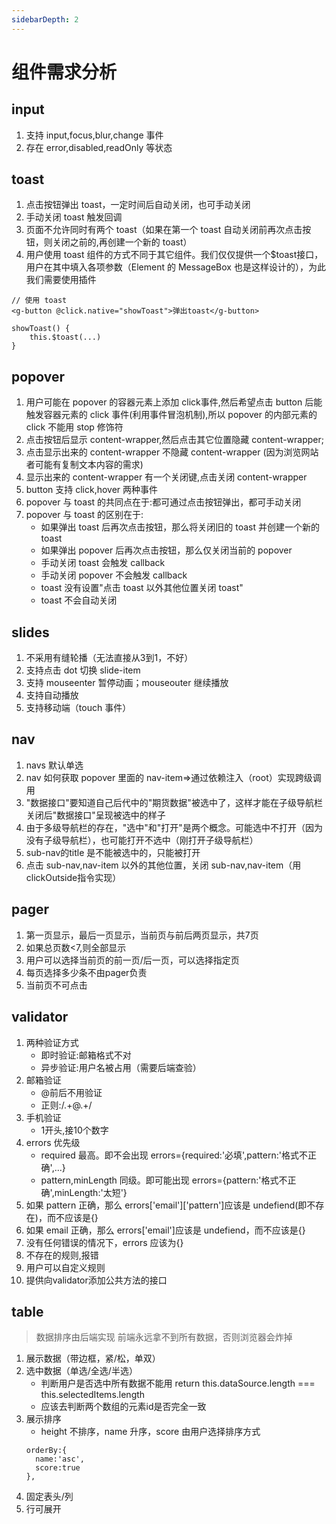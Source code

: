 ```yaml
---
sidebarDepth: 2
---
```

# 组件需求分析

## input
1. 支持 input,focus,blur,change 事件
2. 存在 error,disabled,readOnly 等状态

## toast
1. 点击按钮弹出 toast，一定时间后自动关闭，也可手动关闭
2. 手动关闭 toast 触发回调
3. 页面不允许同时有两个 toast（如果在第一个 toast 自动关闭前再次点击按钮，则关闭之前的,再创建一个新的 toast）
4. 用户使用 toast 组件的方式不同于其它组件。我们仅仅提供一个$toast接口，用户在其中填入各项参数（Element 的 MessageBox 也是这样设计的），为此我们需要使用插件
```
// 使用 toast
<g-button @click.native="showToast">弹出toast</g-button>

showToast() {
    this.$toast(...)
}
```

## popover
1. 用户可能在 popover 的容器元素上添加 click事件,然后希望点击 button 后能触发容器元素的 click 事件(利用事件冒泡机制),所以 popover 的内部元素的 click 不能用 stop 修饰符
2. 点击按钮后显示 content-wrapper,然后点击其它位置隐藏 content-wrapper;
3. 点击显示出来的 content-wrapper 不隐藏 content-wrapper (因为浏览网站者可能有复制文本内容的需求)
4. 显示出来的 content-wrapper 有一个关闭键,点击关闭 content-wrapper
5. button 支持 click,hover 两种事件
6. popover 与 toast 的共同点在于:都可通过点击按钮弹出，都可手动关闭
7. popover 与 toast 的区别在于:
    * 如果弹出 toast 后再次点击按钮，那么将关闭旧的 toast 并创建一个新的 toast
    * 如果弹出 popover 后再次点击按钮，那么仅关闭当前的 popover
    * 手动关闭 toast 会触发 callback
    * 手动关闭 popover 不会触发 callback
    * toast 没有设置"点击 toast 以外其他位置关闭 toast"
    * toast 不会自动关闭

## slides
1. 不采用有缝轮播（无法直接从3到1，不好）
2. 支持点击 dot 切换 slide-item
3. 支持 mouseenter 暂停动画；mouseouter 继续播放
4. 支持自动播放
5. 支持移动端（touch 事件）

## nav
1. navs 默认单选
2. nav 如何获取 popover 里面的 nav-item=>通过依赖注入（root）实现跨级调用
3. "数据接口"要知道自己后代中的"期货数据"被选中了，这样才能在子级导航栏关闭后"数据接口"呈现被选中的样子
4. 由于多级导航栏的存在，"选中"和"打开"是两个概念。可能选中不打开（因为没有子级导航栏），也可能打开不选中（刚打开子级导航栏）
5. sub-nav的title 是不能被选中的，只能被打开
6. 点击 sub-nav,nav-item 以外的其他位置，关闭 sub-nav,nav-item（用clickOutside指令实现）

## pager
1. 第一页显示，最后一页显示，当前页与前后两页显示，共7页
2. 如果总页数<7,则全部显示
3. 用户可以选择当前页的前一页/后一页，可以选择指定页
4. 每页选择多少条不由pager负责
5. 当前页不可点击

## validator
1. 两种验证方式
    * 即时验证:邮箱格式不对
    * 异步验证:用户名被占用（需要后端查验）
2. 邮箱验证
    * @前后不用验证
    * 正则:/.+@.+/  
3. 手机验证
    * 1开头,接10个数字
4. errors 优先级
    * required 最高。即不会出现 errors={required:'必填',pattern:'格式不正确',...}
    * pattern,minLength 同级。即可能出现 errors={pattern:'格式不正确',minLength:'太短'}   
5. 如果 pattern 正确，那么 errors['email']['pattern']应该是 undefiend(即不存在)，而不应该是{}   
6. 如果 email 正确，那么 errors['email']应该是 undefiend，而不应该是{} 
6. 没有任何错误的情况下，errors 应该为{}  
7. 不存在的规则,报错
8. 用户可以自定义规则
9. 提供向validator添加公共方法的接口
    
## table
> 数据排序由后端实现
> 前端永远拿不到所有数据，否则浏览器会炸掉
1. 展示数据（带边框，紧/松，单双）
2. 选中数据（单选/全选/半选）
    * 判断用户是否选中所有数据不能用 return this.dataSource.length === this.selectedItems.length
    * 应该去判断两个数组的元素id是否完全一致
3. 展示排序
    * height 不排序，name 升序，score 由用户选择排序方式
    ```
    orderBy:{
      name:'asc', 
      score:true
    },
   ```
4. 固定表头/列
5. 行可展开

      
